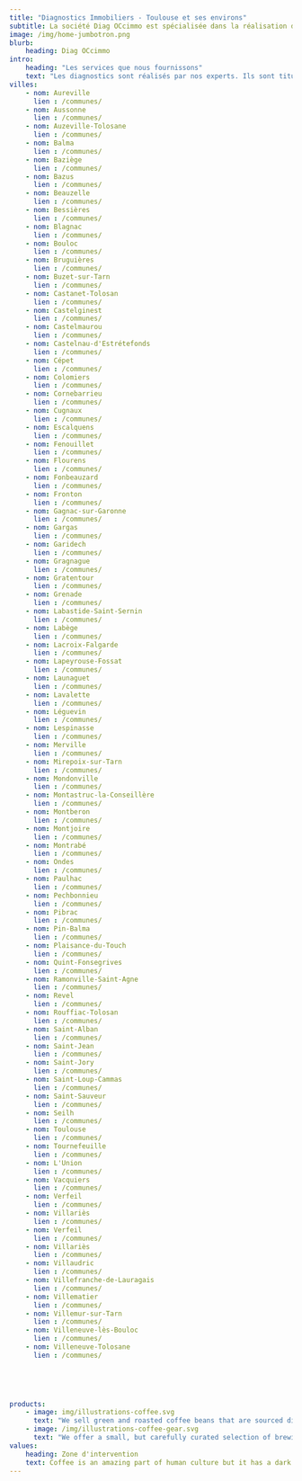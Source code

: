 ```yaml
---
title: "Diagnostics Immobiliers - Toulouse et ses environs"
subtitle: La société Diag OCcimmo est spécialisée dans la réalisation des diagnostics immobiliers obligatoires.
image: /img/home-jumbotron.png
blurb:
    heading: Diag OCcimmo
intro:
    heading: "Les services que nous fournissons"
    text: "Les diagnostics sont réalisés par nos experts. Ils sont titulaires des certificats de compétences délivré par QUALIXPERT, organisme accrédité par le COFRAC (Comité français d'acréditation)."
villes:
    - nom: Aureville
      lien : /communes/ 
    - nom: Aussonne
      lien : /communes/ 
    - nom: Auzeville-Tolosane
      lien : /communes/ 
    - nom: Balma
      lien : /communes/ 
    - nom: Baziège
      lien : /communes/ 
    - nom: Bazus
      lien : /communes/ 
    - nom: Beauzelle
      lien : /communes/ 
    - nom: Bessières
      lien : /communes/ 
    - nom: Blagnac
      lien : /communes/ 
    - nom: Bouloc
      lien : /communes/ 
    - nom: Bruguières
      lien : /communes/ 
    - nom: Buzet-sur-Tarn
      lien : /communes/ 
    - nom: Castanet-Tolosan
      lien : /communes/ 
    - nom: Castelginest
      lien : /communes/ 
    - nom: Castelmaurou
      lien : /communes/ 
    - nom: Castelnau-d'Estrétefonds
      lien : /communes/ 
    - nom: Cépet
      lien : /communes/ 
    - nom: Colomiers
      lien : /communes/ 
    - nom: Cornebarrieu
      lien : /communes/ 
    - nom: Cugnaux
      lien : /communes/ 
    - nom: Escalquens
      lien : /communes/ 
    - nom: Fenouillet
      lien : /communes/ 
    - nom: Flourens
      lien : /communes/ 
    - nom: Fonbeauzard
      lien : /communes/ 
    - nom: Fronton
      lien : /communes/ 
    - nom: Gagnac-sur-Garonne
      lien : /communes/ 
    - nom: Gargas
      lien : /communes/ 
    - nom: Garidech
      lien : /communes/ 
    - nom: Gragnague
      lien : /communes/ 
    - nom: Gratentour
      lien : /communes/ 
    - nom: Grenade
      lien : /communes/ 
    - nom: Labastide-Saint-Sernin
      lien : /communes/ 
    - nom: Labège
      lien : /communes/ 
    - nom: Lacroix-Falgarde
      lien : /communes/ 
    - nom: Lapeyrouse-Fossat
      lien : /communes/ 
    - nom: Launaguet
      lien : /communes/ 
    - nom: Lavalette
      lien : /communes/ 
    - nom: Léguevin
      lien : /communes/ 
    - nom: Lespinasse
      lien : /communes/ 
    - nom: Merville
      lien : /communes/ 
    - nom: Mirepoix-sur-Tarn
      lien : /communes/ 
    - nom: Mondonville
      lien : /communes/ 
    - nom: Montastruc-la-Conseillère
      lien : /communes/ 
    - nom: Montberon
      lien : /communes/ 
    - nom: Montjoire
      lien : /communes/ 
    - nom: Montrabé
      lien : /communes/ 
    - nom: Ondes
      lien : /communes/ 
    - nom: Paulhac
      lien : /communes/ 
    - nom: Pechbonnieu
      lien : /communes/ 
    - nom: Pibrac
      lien : /communes/ 
    - nom: Pin-Balma
      lien : /communes/ 
    - nom: Plaisance-du-Touch
      lien : /communes/ 
    - nom: Quint-Fonsegrives
      lien : /communes/ 
    - nom: Ramonville-Saint-Agne
      lien : /communes/ 
    - nom: Revel
      lien : /communes/ 
    - nom: Rouffiac-Tolosan
      lien : /communes/ 
    - nom: Saint-Alban
      lien : /communes/ 
    - nom: Saint-Jean
      lien : /communes/ 
    - nom: Saint-Jory
      lien : /communes/ 
    - nom: Saint-Loup-Cammas
      lien : /communes/ 
    - nom: Saint-Sauveur
      lien : /communes/ 
    - nom: Seilh
      lien : /communes/ 
    - nom: Toulouse
      lien : /communes/ 
    - nom: Tournefeuille
      lien : /communes/ 
    - nom: L'Union
      lien : /communes/ 
    - nom: Vacquiers
      lien : /communes/ 
    - nom: Verfeil
      lien : /communes/ 
    - nom: Villariès
      lien : /communes/ 
    - nom: Verfeil
      lien : /communes/ 
    - nom: Villariès
      lien : /communes/ 
    - nom: Villaudric
      lien : /communes/ 
    - nom: Villefranche-de-Lauragais
      lien : /communes/ 
    - nom: Villematier
      lien : /communes/ 
    - nom: Villemur-sur-Tarn
      lien : /communes/ 
    - nom: Villeneuve-lès-Bouloc
      lien : /communes/ 
    - nom: Villeneuve-Tolosane
      lien : /communes/ 
            
            



products:
    - image: img/illustrations-coffee.svg
      text: "We sell green and roasted coffee beans that are sourced directly from independent farmers and farm cooperatives. We’re proud to offer a variety of coffee beans grown with great care for the environment and local communities. Check our post or contact us directly for current availability."
    - image: /img/illustrations-coffee-gear.svg
      text: "We offer a small, but carefully curated selection of brewing gear and tools for every taste and experience level. No matter if you roast your own beans or just bought your first french press, you’ll find a gadget to fall in love with in our shop."
values:
    heading: Zone d'intervention
    text: Coffee is an amazing part of human culture but it has a dark side too – one of colonialism and mindless abuse of natural resources and human lives. We want to turn this around and return the coffee trade to the drink’s exhilarating, empowering and unifying nature.
---
```


